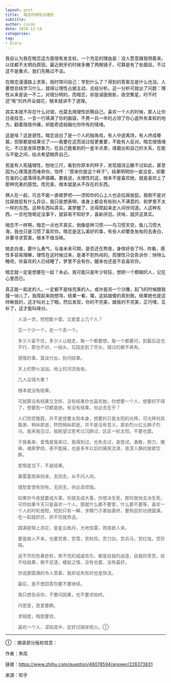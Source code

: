 ```yaml
---
layout: post
title:  暗恋的感性与理性
subtitle: 
author: Coink
date: 2018-12-14
categories:
tag:
- Diary
---
```


我自认为我在暗恋这方面很有发言权，一个充足的理由是：没人愿意跟我明着来。以往都不太明白原因，最近刷牙的时候多撇了两眼镜子，可算是有了些眉目。不过这不是重点，我们先略过不谈。

 

在暗恋漫漫路上求索，我时常问自己：学到什么了？得到的答案总是什么也没。人要想总结学习什么，就得让理性占据主动，总结分析。这一分析可就出了问题：理性从来是说一不二，对错分明的，而暗恋，却是湖面倒影，夜空繁星，时不时还“嘭”的炸开朵烟花，根本就讲不了道理。



其实本就不存在什么对错，也莫去用理性折腾自己。喜欢一个人的时候，那人让你日夜挂念，一言一行填满了你的脑袋，不费一兵一卒的占领了你心底所有柔软的地方。戳着隐隐作痛，却能奇迹般融化你所有的情绪。



这是啥？这是感性。暗恋说白了是一个人的独角戏，有人中途离场，有人终成眷属，但那都是结果论了——我要在这而说过程更重要，不能有人反对。暗恋很情绪化，不过是发挥想象力，在自己能看到的一星半点里，琢磨出和自己的关系，在能与不能之间，给点希望糊弄自己。



若是有人死磕理性，刨地三尺，看到你原本的样子，发现烟消云散不过如此，甚至因为心理落差而唾弃你，惊呼：“原来你是这个样子”。结果明明你一直没变，却要在谁的心底落得名声狼藉。要我说，太理性的这，根本不是喜欢她，就是喜欢上了那种完美的感觉。而完美，根本就是从不存在的东西。



俩人在一起，可总不能一直做梦吧——须知你的心上人也会拉屎放屁。我倒不是对拉屎放屁有什么异议，我只是想表明，谁身上都会有些别人不满意的、和梦里不太一样的东西。这种东西叫真实。美梦醒了，总得爬起来走人间坎坷道。人这种东西，一旦吃饱喝足没事干，就容易不知好歹，喜新厌旧。厌啥，就厌这真实。



暗恋不一样啊，暗恋一点也不真实，倒像是种习惯——鸟习惯天空，鱼儿习惯大海，我也只是习惯了喜欢你。暗恋是这么美好的事，有些人却要急匆匆的去表白，非要寻求答案，根本不值当嘛。



她走向谁，要什么勇气，与谁未来可期，是否还在熬夜，身体好些了吗.. 你看，感性多容易理解，理性在这时候过来，是凑不到热闹的。而理性只会告诉你：快特么睡吧，你喜欢的人已经睡了，梦里不会有你，醒来也还是不会喜欢你。

 

暗恋就一定是想要在一起？未必。我可能只是年少轻狂，想把一个模糊的人，记在心里而已。



真正能一起走的人，一定都不是啥完美的人。或许是另一个沙雕，起飞的时候跟我撞一块儿了，我爬起来刚想骂，结果一看，嚯，这姑娘傻的真别致。结果她也是这样瞅我的，这才叫对上了眼。然后发现，你的不完美，跟我的不完美，正巧嘿，互补了，这才能叫缘分。



>人活一世，短短数十载，又能爱上几个人？
>
>
>
>见一个少一个，走一个丢一个。
>
>
>
>多少人留不住，多少人让她走，每一个都要想，每一个都要问，到最后这也不行，那也不对，一抬头，花园走到了尽头，错过的都不再有。
>
>
>
>感情的事，莫谈付出，别问结果。
>
>
>
>天上的野火汹汹，地上的河流匆匆。
>
>
>
>几人证得大果？
>
>
>
>根本就没有结果。
>
>
>
>可就算没有结果又怎样，没有结果你也喜欢她，你想要一个人，想要的不得了，想要到一切都是她，有没有结果，何必去在乎？
>
>
>
>人们欣赏晚霞，并不是想要太阳本身，想要的只是太阳的光辉，可光辉何其飘渺，稍纵即逝，然而稍纵即逝，并不是没有意义，那些烈火红云狮子烈马，我来我见过，我眺望过思考过沉醉过，区区一轮太阳，不要也罢。
>
>
>
>于我看来，爱情是我来过，我得到过，也失去过，是尝试，勇敢，努力，暧昧，魂牵梦绕，夜不能寐，也是多年以后的痛哭流涕，夜深人静的放歌饮醉。
>
>
>
>爱情是当下，不是结果。
>
>
>
>春雷夏雨来则来，去则去，从不问人间。
>
>
>
>情愁爱恨有则有，无则无，何必添烦恼。
>
>
>
>如果你今夜就要成大事，你就去成大事，你想决生死，那你就快去决生死，可你如果今天只是喜欢一个人，那就什么都不要管，什么都不要等，喜欢一个人的时机很短，短到只有一瞬，求哪门子善始善终，要狗屁的功德圆满，在一起就抓住，抓不住就恭送。
>
>
>
>圆满是锦上添花，是星云皓月，大地惊雷，雨夜故人来。
>
>
>
>要是故人不来，也要赏景，赏雪，赏秋风，赏刀剑，赏兵马，赏红烛，赏珍珠。
>
>
>
>说不尽的伤春悲秋，笑不完的戚戚苦乐，都是自我的追逐，自我的享受，给不给结果，微不足道，蝼蚁之情，没有也罢，没有最好。
>
>
>
>你说那圆满的令人羡慕，我却说失败的也是快活。
>
>
>
>最后，我不想回答你要不要继续。
>
>
>
>我只想告诉你，不要问因果，也不要求始终。
>
>
>
>问恩爱，恩爱要齁。
>
>
>
>求相思，相思要苦。
>
>
>
>喜欢一个人，深陷其中，定好过隔岸观火。➀



---



➀ ：摘录部分版权信息：

作者：朱炫

链接：https://www.zhihu.com/question/48078594/answer/226373831

来源：知乎

